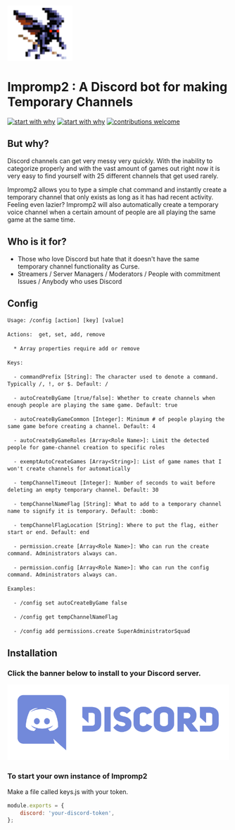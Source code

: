 ![Impromp2 Logo](/img/Imp.png)

# Impromp2 : A Discord bot for making Temporary Channels

[![start with why](https://img.shields.io/badge/see-more-brightgreen.svg?style=flat)](www.justfansof.com) [![start with why](https://img.shields.io/badge/license-MIT-red.svg?style=flat)](https://raw.githubusercontent.com/lkzhao/Hero/master/LICENSE) [![contributions welcome](https://img.shields.io/badge/contributions-welcome-brightgreen.svg?style=flat)](https://github.com/Just-Fans-Of/Impromp2/issues)

## But why?

Discord channels can get very messy very quickly. With the inability to categorize properly and with the vast amount of games out right now it is very easy to find yourself with 25 different channels that get used rarely.

Impromp2 allows you to type a simple chat command and instantly create a temporary channel that only exists as long as it has had recent activity. Feeling even lazier? Impromp2 will also automatically create a temporary voice channel when a certain amount of people are all playing the same game at the same time.

## Who is it for?

* Those who love Discord but hate that it doesn't have the same temporary channel functionality as Curse.
* Streamers / Server Managers / Moderators / People with commitment Issues / Anybody who uses Discord

## Config
```
Usage: /config [action] [key] [value]

Actions:  get, set, add, remove

  * Array properties require add or remove

Keys:

  - commandPrefix [String]: The character used to denote a command. Typically /, !, or $. Default: /

  - autoCreateByGame [true/false]: Whether to create channels when enough people are playing the same game. Default: true

  - autoCreateByGameCommon [Integer]: Minimum # of people playing the same game before creating a channel. Default: 4

  - autoCreateByGameRoles [Array<Role Name>]: Limit the detected people for game-channel creation to specific roles

  - exemptAutoCreateGames [Array<String>]: List of game names that I won't create channels for automatically

  - tempChannelTimeout [Integer]: Number of seconds to wait before deleting an empty temporary channel. Default: 30

  - tempChannelNameFlag [String]: What to add to a temporary channel name to signify it is temporary. Default: :bomb:

  - tempChannelFlagLocation [String]: Where to put the flag, either start or end. Default: end

  - permission.create [Array<Role Name>]: Who can run the create command. Administrators always can.

  - permission.config [Array<Role Name>]: Who can run the config command. Administrators always can.

Examples:

  - /config set autoCreateByGame false

  - /config get tempChannelNameFlag

  - /config add permissions.create SuperAdministratorSquad
```

  
## Installation

### Click the banner below to install to your Discord server.

<a href="http://google.com.au/" rel="Add to Discord">![Discord Logo](/img/Purple.png)</a>

### To start your own instance of Impromp2

Make a file called keys.js with your token.

``` javascript
module.exports = {
    discord: 'your-discord-token',
};
```

